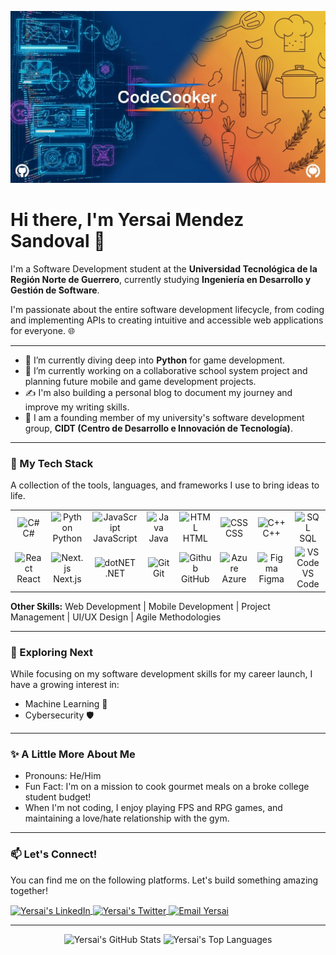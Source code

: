 <p align="center">
  <img src="https://github.com/YersaiMendezS/YersaiMendezS/blob/main/codecookerbanner.png?raw=true" alt="A banner image for Yersai's profile"/>
</p>

# Hi there, I'm Yersai Mendez Sandoval 👋

I'm a Software Development student at the **Universidad Tecnológica de la Región Norte de Guerrero**, currently studying **Ingeniería en Desarrollo y Gestión de Software**.

I'm passionate about the entire software development lifecycle, from coding and implementing APIs to creating intuitive and accessible web applications for everyone. 🌐

---

* 🌱 I’m currently diving deep into **Python** for game development.
* 🔭 I’m currently working on a collaborative school system project and planning future mobile and game development projects.
* ✍️ I'm also building a personal blog to document my journey and improve my writing skills.
* 🤝 I am a founding member of my university's software development group, **CIDT (Centro de Desarrollo e Innovación de Tecnología)**.

---

### 🚀 My Tech Stack

A collection of the tools, languages, and frameworks I use to bring ideas to life.

<table>
  <tr>
    <td align="center" width="96">
        <img src="https://skillicons.dev/icons?i=cs" width="48" height="48" alt="C#" />
      <br>C#
    </td>
    <td align="center" width="96">
        <img src="https://skillicons.dev/icons?i=python" width="48" height="48" alt="Python" />
      <br>Python
    </td>
    <td align="center" width="96">
        <img src="https://skillicons.dev/icons?i=javascript" width="48" height="48" alt="JavaScript" />
      <br>JavaScript
    </td>
        <td align="center" width="96">
        <img src="https://skillicons.dev/icons?i=java" width="48" height="48" alt="Java" />
      <br>Java
    </td>
    <td align="center" width="96">
        <img src="https://skillicons.dev/icons?i=html" width="48" height="48" alt="HTML" />
      <br>HTML
    </td>
    <td align="center" width="96">
        <img src="https://skillicons.dev/icons?i=css" width="48" height="48" alt="CSS" />
      <br>CSS
    </td>
     <td align="center" width="96">
        <img src="https://skillicons.dev/icons?i=cpp" width="48" height="48" alt="C++" />
      <br>C++
    </td>
     <td align="center" width="96">
        <img src="https://skillicons.dev/icons?i=sql" width="48" height="48" alt="SQL" />
      <br>SQL
    </td>
  </tr>
  <tr>
    <td align="center" width="96">
        <img src="https://skillicons.dev/icons?i=react" width="48" height="48" alt="React" />
      <br>React
    </td>
    <td align="center" width="96">
        <img src="https://skillicons.dev/icons?i=nextjs" width="48" height="48" alt="Next.js" />
      <br>Next.js
    </td>
    <td align="center" width="96">
        <img src="https://skillicons.dev/icons?i=dotnet" width="48" height="48" alt="dotNET" />
      <br>.NET
    </td>
    <td align="center" width="96">
        <img src="https://skillicons.dev/icons?i=git" width="48" height="48" alt="Git" />
      <br>Git
    </td>
    <td align="center" width="96">
        <img src="https://skillicons.dev/icons?i=github" width="48" height="48" alt="Github" />
      <br>GitHub
    </td>
        <td align="center" width="96">
        <img src="https://skillicons.dev/icons?i=azure" width="48" height="48" alt="Azure" />
      <br>Azure
    </td>
    <td align="center" width="96">
        <img src="https://skillicons.dev/icons?i=figma" width="48" height="48" alt="Figma" />
      <br>Figma
    </td>
        <td align="center" width="96">
        <img src="https://skillicons.dev/icons?i=vscode" width="48" height="48" alt="VS Code" />
      <br>VS Code
    </td>
  </tr>
</table>

**Other Skills:** Web Development | Mobile Development | Project Management | UI/UX Design | Agile Methodologies

---

### 🧠 Exploring Next

While focusing on my software development skills for my career launch, I have a growing interest in:
* Machine Learning 🤖
* Cybersecurity 🛡️

---

### ✨ A Little More About Me

* Pronouns: He/Him
* Fun Fact: I'm on a mission to cook gourmet meals on a broke college student budget!
* When I'm not coding, I enjoy playing FPS and RPG games, and maintaining a love/hate relationship with the gym.

---

### 📫 Let's Connect!

You can find me on the following platforms. Let's build something amazing together!

<p align="left">
<a href="[www.linkedin.com/in/yersaimendezs]" target="_blank">
  <img align="center" src="https://skillicons.dev/icons?i=linkedin" alt="Yersai's LinkedIn" height="40" width="40" />
</a>
<a href="[YOUR_TWITTER_URL_OR_OTHER_SOCIAL]" target="_blank">
  <img align="center" src="https://skillicons.dev/icons?i=twitter" alt="Yersai's Twitter" height="40" width="40" />
</a>
<a href="mailto:[yersai.mendez.dev@gmail.com]" target="_blank">
  <img align="center" src="https://simpleicons.org/icons/gmail.svg" alt="Email Yersai" height="40" width="40" />
</a>
</p>

---

<p align="center">
  <img src="https://github-readme-stats.vercel.app/api?username=YersaiMendezS&show_icons=true&theme=dracula" alt="Yersai's GitHub Stats" />
  <img src="https://github-readme-stats.vercel.app/api/top-langs/?username=YersaiMendezS&layout=compact&theme=dracula" alt="Yersai's Top Languages" />
</p>
